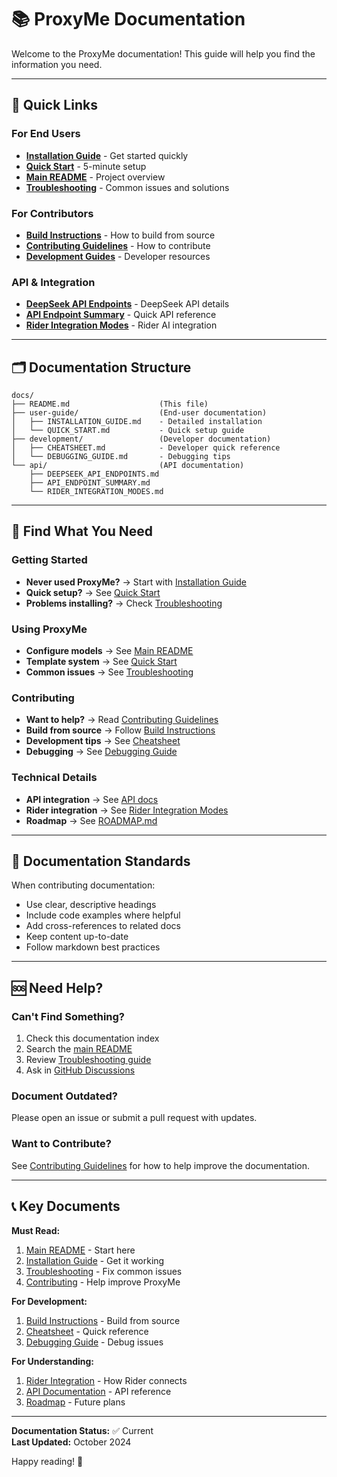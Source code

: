 # 📚 ProxyMe Documentation

Welcome to the ProxyMe documentation! This guide will help you find the information you need.

---

## 📖 Quick Links

### For End Users
- **[Installation Guide](user-guide/INSTALLATION_GUIDE.md)** - Get started quickly
- **[Quick Start](user-guide/QUICK_START.md)** - 5-minute setup
- **[Main README](../README.md)** - Project overview
- **[Troubleshooting](../TROUBLESHOOTING.md)** - Common issues and solutions

### For Contributors
- **[Build Instructions](../BUILD.md)** - How to build from source
- **[Contributing Guidelines](../CONTRIBUTING.md)** - How to contribute
- **[Development Guides](development/)** - Developer resources

### API & Integration
- **[DeepSeek API Endpoints](api/DEEPSEEK_API_ENDPOINTS.md)** - DeepSeek API details
- **[API Endpoint Summary](api/API_ENDPOINT_SUMMARY.md)** - Quick API reference
- **[Rider Integration Modes](api/RIDER_INTEGRATION_MODES.md)** - Rider AI integration

---

## 🗂️ Documentation Structure

```
docs/
├── README.md                    (This file)
├── user-guide/                  (End-user documentation)
│   ├── INSTALLATION_GUIDE.md    - Detailed installation
│   └── QUICK_START.md           - Quick setup guide
├── development/                 (Developer documentation)
│   ├── CHEATSHEET.md            - Developer quick reference
│   └── DEBUGGING_GUIDE.md       - Debugging tips
└── api/                         (API documentation)
    ├── DEEPSEEK_API_ENDPOINTS.md
    ├── API_ENDPOINT_SUMMARY.md
    └── RIDER_INTEGRATION_MODES.md
```

---

## 🎯 Find What You Need

### Getting Started
- **Never used ProxyMe?** → Start with [Installation Guide](user-guide/INSTALLATION_GUIDE.md)
- **Quick setup?** → See [Quick Start](user-guide/QUICK_START.md)
- **Problems installing?** → Check [Troubleshooting](../TROUBLESHOOTING.md)

### Using ProxyMe
- **Configure models** → See [Main README](../README.md#recommended-settings)
- **Template system** → See [Quick Start](user-guide/QUICK_START.md)
- **Common issues** → See [Troubleshooting](../TROUBLESHOOTING.md)

### Contributing
- **Want to help?** → Read [Contributing Guidelines](../CONTRIBUTING.md)
- **Build from source** → Follow [Build Instructions](../BUILD.md)
- **Development tips** → See [Cheatsheet](development/CHEATSHEET.md)
- **Debugging** → See [Debugging Guide](development/DEBUGGING_GUIDE.md)

### Technical Details
- **API integration** → See [API docs](api/)
- **Rider integration** → See [Rider Integration Modes](api/RIDER_INTEGRATION_MODES.md)
- **Roadmap** → See [ROADMAP.md](../ROADMAP.md)

---

## 📝 Documentation Standards

When contributing documentation:
- Use clear, descriptive headings
- Include code examples where helpful
- Add cross-references to related docs
- Keep content up-to-date
- Follow markdown best practices

---

## 🆘 Need Help?

### Can't Find Something?
1. Check this documentation index
2. Search the [main README](../README.md)
3. Review [Troubleshooting guide](../TROUBLESHOOTING.md)
4. Ask in [GitHub Discussions](https://github.com/native-apps/ProxyMe/discussions)

### Document Outdated?
Please open an issue or submit a pull request with updates.

### Want to Contribute?
See [Contributing Guidelines](../CONTRIBUTING.md) for how to help improve the documentation.

---

## 📞 Key Documents

**Must Read:**
1. [Main README](../README.md) - Start here
2. [Installation Guide](user-guide/INSTALLATION_GUIDE.md) - Get it working
3. [Troubleshooting](../TROUBLESHOOTING.md) - Fix common issues
4. [Contributing](../CONTRIBUTING.md) - Help improve ProxyMe

**For Development:**
1. [Build Instructions](../BUILD.md) - Build from source
2. [Cheatsheet](development/CHEATSHEET.md) - Quick reference
3. [Debugging Guide](development/DEBUGGING_GUIDE.md) - Debug issues

**For Understanding:**
1. [Rider Integration](api/RIDER_INTEGRATION_MODES.md) - How Rider connects
2. [API Documentation](api/) - API reference
3. [Roadmap](../ROADMAP.md) - Future plans

---

**Documentation Status:** ✅ Current  
**Last Updated:** October 2024

Happy reading! 📖